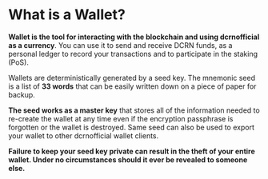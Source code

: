 # What is a Wallet?

**Wallet is the tool for interacting with the blockchain and using dcrnofficial as a currency**. You can use it to send and receive DCRN funds, as a personal ledger to record your transactions and to participate in the staking (PoS).

Wallets are deterministically generated by a seed key. The mnemonic seed is a list of **33 words** that can be easily written down on a piece of paper for backup.

**The seed works as a master key** that stores all of the information needed to re-create the wallet at any time  even if the encryption passphrase is forgotten or the wallet is destroyed. Same seed can also be used to export your wallet to other dcrnofficial wallet clients.

**Failure to keep your seed key private can result in the theft of your entire wallet. Under no circumstances should it ever be revealed to someone else.**
